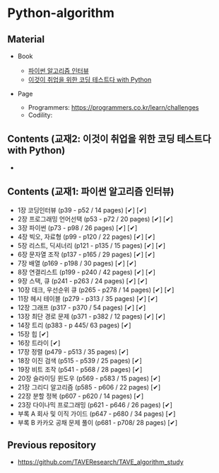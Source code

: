 # Python-algorithm

## Material

- Book
  - [파이썬 알고리즘 인터뷰](https://github.com/onlybooks/algorithm-interview) 
  - [이것이 취업을 위한 코딩 테스트다 with Python](https://github.com/ndb796/python-for-coding-test)

- Page
  - Programmers: https://programmers.co.kr/learn/challenges
  - Codility: 


## Contents (교재2: 이것이 취업을 위한 코딩 테스트다 with Python)

- 

## Contents (교재1: 파이썬 알고리즘 인터뷰)

- 1장   코딩인터뷰 (p39 - p52 / 14 pages) [✔] [✔]
- 2장   프로그래밍 언어선택 (p53 - p72 / 20 pages) [✔] [✔]
- 3장   파이썬 (p73 - p98 / 26 pages) [✔] [✔]
- 4장   빅오, 자료형 (p99 - p120 / 22 pages) [✔] [✔]
- 5장   리스트, 딕셔너리 (p121 - p135 / 15 pages) [✔] [✔]
- 6장   문자열 조작 (p137 - p165 / 29 pages) [✔] [✔]
- 7장   배열 (p169 - p198 / 30 pages) [✔] [✔]
- 8장   연결리스트 (p199 - p240 / 42 pages) [✔] [✔]
- 9장   스택, 큐 (p241 - p263 / 24 pages) [✔] [✔]
- 10장   데크, 우선순위 큐 (p265 - p278 / 14 pages) [✔] [✔]
- 11장   헤시 테이블 (p279 - p313 / 35 pages) [✔] [✔]
- 12장   그래프 (p317 - p370 / 54 pages) [✔] [✔]
- 13장   최단 경로 문제 (p371 - p382 / 12 pages) [✔] [✔]
- 14장   트리 (p383 - p 445/ 63 pages) [✔]
- 15장   힙 [✔]
- 16장   트라이 [✔]
- 17장   정렬 (p479 - p513 / 35 pages) [✔]
- 18장   이진 검색 (p515 - p539 / 25 pages) [✔]
- 19장   비트 조작 (p541 - p568 / 28 pages) [✔]
- 20장   슬라이딩 윈도우 (p569 - p583 / 15 pages) [✔]
- 21장   그리디 알고리즘 (p585 - p606 / 22 pages) [✔]
- 22장   분할 정복 (p607 - p620 / 14 pages) [✔]
- 23장   다이나믹 프로그래밍 (p621 - p646 / 26 pages) [✔]
- 부록 A   회사 및 이직 가이드 (p647 - p680 / 34 pages) [✔]
- 부록 B   카카오 공채 문제 풀이 (p681 - p708/ 28 pages) [✔]


## Previous repository

- https://github.com/TAVEResearch/TAVE_algorithm_study
